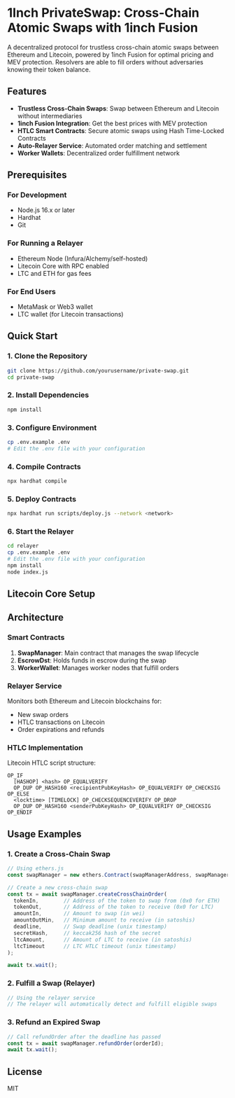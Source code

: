 # 1Inch PrivateSwap: Cross-Chain Atomic Swaps with 1inch Fusion

A decentralized protocol for trustless cross-chain atomic swaps between Ethereum and Litecoin, powered by 1inch Fusion for optimal pricing and MEV protection. Resolvers are able to fill orders without adversaries knowing their token balance.

## Features

- **Trustless Cross-Chain Swaps**: Swap between Ethereum and Litecoin without intermediaries
- **1inch Fusion Integration**: Get the best prices with MEV protection
- **HTLC Smart Contracts**: Secure atomic swaps using Hash Time-Locked Contracts
- **Auto-Relayer Service**: Automated order matching and settlement
- **Worker Wallets**: Decentralized order fulfillment network

## Prerequisites

### For Development
- Node.js 16.x or later
- Hardhat
- Git

### For Running a Relayer
- Ethereum Node (Infura/Alchemy/self-hosted)
- Litecoin Core with RPC enabled
- LTC and ETH for gas fees

### For End Users
- MetaMask or Web3 wallet
- LTC wallet (for Litecoin transactions)

## Quick Start

### 1. Clone the Repository
```bash
git clone https://github.com/yourusername/private-swap.git
cd private-swap
```

### 2. Install Dependencies
```bash
npm install
```

### 3. Configure Environment
```bash
cp .env.example .env
# Edit the .env file with your configuration
```

### 4. Compile Contracts
```bash
npx hardhat compile
```

### 5. Deploy Contracts
```bash
npx hardhat run scripts/deploy.js --network <network>
```

### 6. Start the Relayer
```bash
cd relayer
cp .env.example .env
# Edit the .env file with your configuration
npm install
node index.js
```

## Litecoin Core Setup

## Architecture

### Smart Contracts

1. **SwapManager**: Main contract that manages the swap lifecycle
2. **EscrowDst**: Holds funds in escrow during the swap
3. **WorkerWallet**: Manages worker nodes that fulfill orders

### Relayer Service

Monitors both Ethereum and Litecoin blockchains for:
- New swap orders
- HTLC transactions on Litecoin
- Order expirations and refunds

### HTLC Implementation

Litecoin HTLC script structure:
```
OP_IF
  [HASHOP] <hash> OP_EQUALVERIFY
  OP_DUP OP_HASH160 <recipientPubKeyHash> OP_EQUALVERIFY OP_CHECKSIG
OP_ELSE
  <locktime> [TIMELOCK] OP_CHECKSEQUENCEVERIFY OP_DROP
  OP_DUP OP_HASH160 <senderPubKeyHash> OP_EQUALVERIFY OP_CHECKSIG
OP_ENDIF
```

## Usage Examples

### 1. Create a Cross-Chain Swap

```javascript
// Using ethers.js
const swapManager = new ethers.Contract(swapManagerAddress, swapManagerAbi, signer);

// Create a new cross-chain swap
const tx = await swapManager.createCrossChainOrder(
  tokenIn,        // Address of the token to swap from (0x0 for ETH)
  tokenOut,       // Address of the token to receive (0x0 for LTC)
  amountIn,       // Amount to swap (in wei)
  amountOutMin,   // Minimum amount to receive (in satoshis)
  deadline,       // Swap deadline (unix timestamp)
  secretHash,     // keccak256 hash of the secret
  ltcAmount,      // Amount of LTC to receive (in satoshis)
  ltcTimeout      // LTC HTLC timeout (unix timestamp)
);

await tx.wait();
```

### 2. Fulfill a Swap (Relayer)

```javascript
// Using the relayer service
// The relayer will automatically detect and fulfill eligible swaps
```

### 3. Refund an Expired Swap

```javascript
// Call refundOrder after the deadline has passed
const tx = await swapManager.refundOrder(orderId);
await tx.wait();
```


## License

MIT

